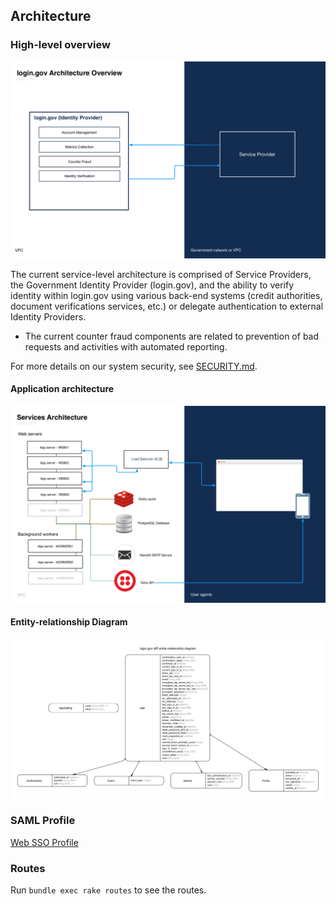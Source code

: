 ## Architecture

### High-level overview
![Draft architecture](diagrams/draft-architecture-overview.png)

The current service-level architecture is comprised of Service Providers, the Government Identity Provider (login.gov), and the ability to verify identity within login.gov using various back-end systems (credit authorities, document verifications services, etc.) or delegate authentication to external Identity Providers.

* The current counter fraud components are related to prevention of bad requests and activities with automated reporting.

For more details on our system security, see [SECURITY.md](SECURITY.md).


#### Application architecture
![Draft application architecture](diagrams/draft-application-architecture.png)


#### Entity-relationship Diagram
![ERD](diagrams/erd.png)


### SAML Profile
[Web SSO Profile](SAML_PROFILE.md)


### Routes

Run `bundle exec rake routes` to see the routes.
